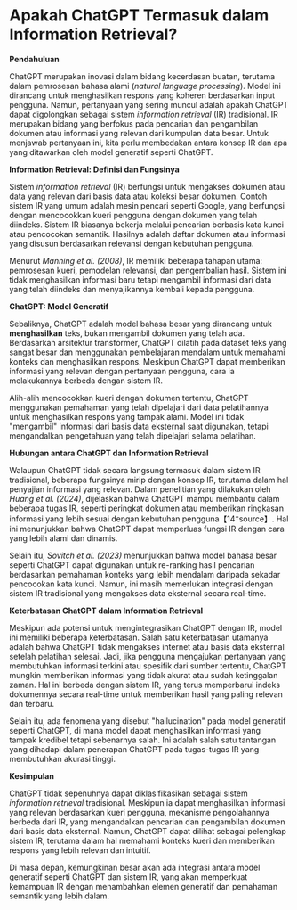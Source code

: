 # Apakah ChatGPT Termasuk dalam Information Retrieval?

**Pendahuluan**

ChatGPT merupakan inovasi dalam bidang kecerdasan buatan, terutama dalam pemrosesan bahasa alami (*natural language processing*). Model ini dirancang untuk menghasilkan respons yang koheren berdasarkan input pengguna. Namun, pertanyaan yang sering muncul adalah apakah ChatGPT dapat digolongkan sebagai sistem *information retrieval* (IR) tradisional. IR merupakan bidang yang berfokus pada pencarian dan pengambilan dokumen atau informasi yang relevan dari kumpulan data besar. Untuk menjawab pertanyaan ini, kita perlu membedakan antara konsep IR dan apa yang ditawarkan oleh model generatif seperti ChatGPT.

**Information Retrieval: Definisi dan Fungsinya**

Sistem *information retrieval* (IR) berfungsi untuk mengakses dokumen atau data yang relevan dari basis data atau koleksi besar dokumen. Contoh sistem IR yang umum adalah mesin pencari seperti Google, yang berfungsi dengan mencocokkan kueri pengguna dengan dokumen yang telah diindeks. Sistem IR biasanya bekerja melalui pencarian berbasis kata kunci atau pencocokan semantik. Hasilnya adalah daftar dokumen atau informasi yang disusun berdasarkan relevansi dengan kebutuhan pengguna.

Menurut *Manning et al. (2008)*, IR memiliki beberapa tahapan utama: pemrosesan kueri, pemodelan relevansi, dan pengembalian hasil. Sistem ini tidak menghasilkan informasi baru tetapi mengambil informasi dari data yang telah diindeks dan menyajikannya kembali kepada pengguna.

**ChatGPT: Model Generatif**

Sebaliknya, ChatGPT adalah model bahasa besar yang dirancang untuk **menghasilkan** teks, bukan mengambil dokumen yang telah ada. Berdasarkan arsitektur transformer, ChatGPT dilatih pada dataset teks yang sangat besar dan menggunakan pembelajaran mendalam untuk memahami konteks dan menghasilkan respons. Meskipun ChatGPT dapat memberikan informasi yang relevan dengan pertanyaan pengguna, cara ia melakukannya berbeda dengan sistem IR.

Alih-alih mencocokkan kueri dengan dokumen tertentu, ChatGPT menggunakan pemahaman yang telah dipelajari dari data pelatihannya untuk menghasilkan respons yang tampak alami. Model ini tidak "mengambil" informasi dari basis data eksternal saat digunakan, tetapi mengandalkan pengetahuan yang telah dipelajari selama pelatihan.

**Hubungan antara ChatGPT dan Information Retrieval**

Walaupun ChatGPT tidak secara langsung termasuk dalam sistem IR tradisional, beberapa fungsinya mirip dengan konsep IR, terutama dalam hal penyajian informasi yang relevan. Dalam penelitian yang dilakukan oleh *Huang et al. (2024)*, dijelaskan bahwa ChatGPT mampu membantu dalam beberapa tugas IR, seperti peringkat dokumen atau memberikan ringkasan informasi yang lebih sesuai dengan kebutuhan pengguna【14†source】. Hal ini menunjukkan bahwa ChatGPT dapat memperluas fungsi IR dengan cara yang lebih alami dan dinamis.

Selain itu, *Sovitch et al. (2023)* menunjukkan bahwa model bahasa besar seperti ChatGPT dapat digunakan untuk re-ranking hasil pencarian berdasarkan pemahaman konteks yang lebih mendalam daripada sekadar pencocokan kata kunci. Namun, ini masih memerlukan integrasi dengan sistem IR tradisional yang mengakses data eksternal secara real-time.

**Keterbatasan ChatGPT dalam Information Retrieval**

Meskipun ada potensi untuk mengintegrasikan ChatGPT dengan IR, model ini memiliki beberapa keterbatasan. Salah satu keterbatasan utamanya adalah bahwa ChatGPT tidak mengakses internet atau basis data eksternal setelah pelatihan selesai. Jadi, jika pengguna mengajukan pertanyaan yang membutuhkan informasi terkini atau spesifik dari sumber tertentu, ChatGPT mungkin memberikan informasi yang tidak akurat atau sudah ketinggalan zaman. Hal ini berbeda dengan sistem IR, yang terus memperbarui indeks dokumennya secara real-time untuk memberikan hasil yang paling relevan dan terbaru.

Selain itu, ada fenomena yang disebut "hallucination" pada model generatif seperti ChatGPT, di mana model dapat menghasilkan informasi yang tampak kredibel tetapi sebenarnya salah. Ini adalah salah satu tantangan yang dihadapi dalam penerapan ChatGPT pada tugas-tugas IR yang membutuhkan akurasi tinggi.

**Kesimpulan**

ChatGPT tidak sepenuhnya dapat diklasifikasikan sebagai sistem *information retrieval* tradisional. Meskipun ia dapat menghasilkan informasi yang relevan berdasarkan kueri pengguna, mekanisme pengolahannya berbeda dari IR, yang mengandalkan pencarian dan pengambilan dokumen dari basis data eksternal. Namun, ChatGPT dapat dilihat sebagai pelengkap sistem IR, terutama dalam hal memahami konteks kueri dan memberikan respons yang lebih relevan dan intuitif.

Di masa depan, kemungkinan besar akan ada integrasi antara model generatif seperti ChatGPT dan sistem IR, yang akan memperkuat kemampuan IR dengan menambahkan elemen generatif dan pemahaman semantik yang lebih dalam.
##
 

